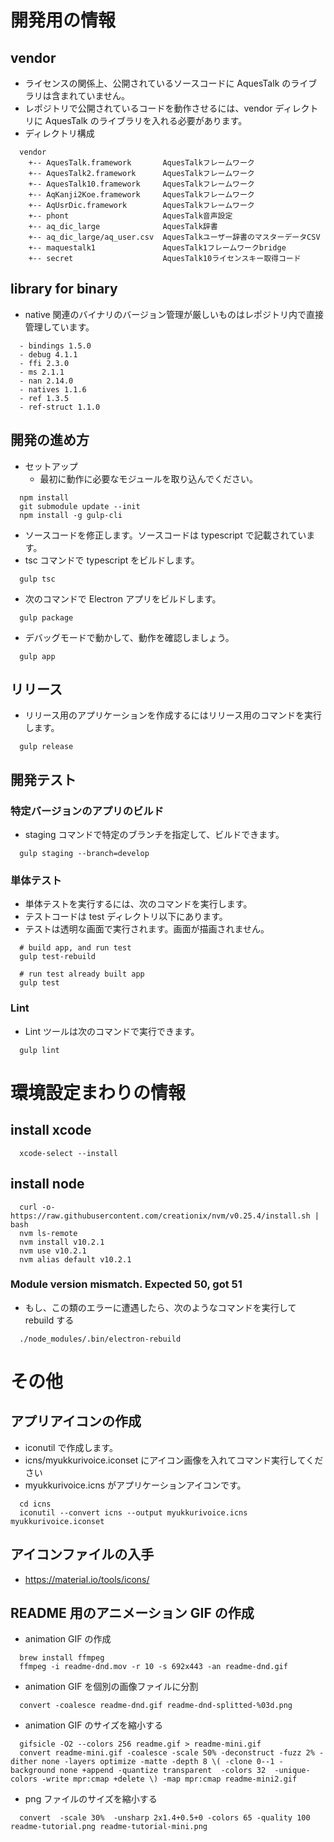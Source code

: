 # 開発用の情報

## vendor

- ライセンスの関係上、公開されているソースコードに AquesTalk のライブラリは含まれていません。
- レポジトリで公開されているコードを動作させるには、vendor ディレクトリに AquesTalk のライブラリを入れる必要があります。
- ディレクトリ構成

```
  vendor
    +-- AquesTalk.framework       AquesTalkフレームワーク
    +-- AquesTalk2.framework      AquesTalkフレームワーク
    +-- AquesTalk10.framework     AquesTalkフレームワーク
    +-- AqKanji2Koe.framework     AquesTalkフレームワーク
    +-- AqUsrDic.framework        AquesTalkフレームワーク
    +-- phont                     AquesTalk音声設定
    +-- aq_dic_large              AquesTalk辞書
    +-- aq_dic_large/aq_user.csv  AquesTalkユーザー辞書のマスターデータCSV
    +-- maquestalk1               AquesTalk1フレームワークbridge
    +-- secret                    AquesTalk10ライセンスキー取得コード
```

## library for binary

- native 関連のバイナリのバージョン管理が厳しいものはレポジトリ内で直接管理しています。

```
  - bindings 1.5.0
  - debug 4.1.1
  - ffi 2.3.0
  - ms 2.1.1
  - nan 2.14.0
  - natives 1.1.6
  - ref 1.3.5
  - ref-struct 1.1.0
```

## 開発の進め方

- セットアップ
  - 最初に動作に必要なモジュールを取り込んでください。

```
  npm install
  git submodule update --init
  npm install -g gulp-cli
```

- ソースコードを修正します。ソースコードは typescript で記載されています。
- tsc コマンドで typescript をビルドします。

```
  gulp tsc
```

- 次のコマンドで Electron アプリをビルドします。

```
  gulp package
```

- デバッグモードで動かして、動作を確認しましょう。

```
  gulp app
```

## リリース

- リリース用のアプリケーションを作成するにはリリース用のコマンドを実行します。

```
  gulp release
```

## 開発テスト

### 特定バージョンのアプリのビルド

- staging コマンドで特定のブランチを指定して、ビルドできます。

```
  gulp staging --branch=develop
```

### 単体テスト

- 単体テストを実行するには、次のコマンドを実行します。
- テストコードは test ディレクトリ以下にあります。
- テストは透明な画面で実行されます。画面が描画されません。

```
  # build app, and run test
  gulp test-rebuild

  # run test already built app
  gulp test
```

### Lint

- Lint ツールは次のコマンドで実行できます。

```
  gulp lint
```

# 環境設定まわりの情報

## install xcode

```
  xcode-select --install
```

## install node

```
  curl -o- https://raw.githubusercontent.com/creationix/nvm/v0.25.4/install.sh | bash
  nvm ls-remote
  nvm install v10.2.1
  nvm use v10.2.1
  nvm alias default v10.2.1
```

### Module version mismatch. Expected 50, got 51

- もし、この類のエラーに遭遇したら、次のようなコマンドを実行して rebuild する

```
  ./node_modules/.bin/electron-rebuild
```

# その他

## アプリアイコンの作成

- iconutil で作成します。
- icns/myukkurivoice.iconset にアイコン画像を入れてコマンド実行してください
- myukkurivoice.icns がアプリケーションアイコンです。

```
  cd icns
  iconutil --convert icns --output myukkurivoice.icns myukkurivoice.iconset
```

## アイコンファイルの入手

- https://material.io/tools/icons/

## README 用のアニメーション GIF の作成

- animation GIF の作成

```
  brew install ffmpeg
  ffmpeg -i readme-dnd.mov -r 10 -s 692x443 -an readme-dnd.gif
```

- animation GIF を個別の画像ファイルに分割

```
  convert -coalesce readme-dnd.gif readme-dnd-splitted-%03d.png
```

- animation GIF のサイズを縮小する

```
  gifsicle -O2 --colors 256 readme.gif > readme-mini.gif
  convert readme-mini.gif -coalesce -scale 50% -deconstruct -fuzz 2% -dither none -layers optimize -matte -depth 8 \( -clone 0--1 -background none +append -quantize transparent  -colors 32  -unique-colors -write mpr:cmap +delete \) -map mpr:cmap readme-mini2.gif
```

- png ファイルのサイズを縮小する

```
  convert  -scale 30%  -unsharp 2x1.4+0.5+0 -colors 65 -quality 100 readme-tutorial.png readme-tutorial-mini.png
```
